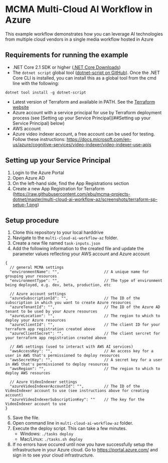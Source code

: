 # MCMA Multi-Cloud AI Workflow in Azure

This example workflow demonstrates how you can leverage AI technologies from multiple cloud vendors in a single media workflow hosted in Azure


## Requirements for running the example
* .NET Core 2.1 SDK or higher ([.NET Core Downloads](https://dotnet.microsoft.com/download))
* The `dotnet script` global tool ([dotnet-script on GitHub](https://github.com/filipw/dotnet-script)). Once the .NET Core CLI is installed, you can install this as a global tool from the cmd line with the following:
```
dotnet tool install -g dotnet-script
```
* Latest version of Terraform and available in PATH. See the [Terraform website](https://www.terraform.io/)
* Azure account with a service principal for use by Terraform deployment process (see [Setting up your Service Principal](##Setting up your Service Principal) below)
* AWS account
* Azure video indexer account, a free account can be used for testing. Follow these instructions: https://docs.microsoft.com/en-us/azure/cognitive-services/video-indexer/video-indexer-use-apis

## Setting up your Service Principal
1. Login to the Azure Portal
2. Open Azure AD
3. On the left-hand side, find the App Registrations section
4. Create a new App Registration for Terraform
(https://raw.githubusercontent.com/ebu/mcma-projects-dotnet/master/multi-cloud-ai-workflow-az/screenshots/terraform-sp-setup-1.png)

## Setup procedure
1. Clone this repository to your local harddrive
2. Navigate to the `multi-cloud-ai-workflow-az` folder.
3. Create a new file named `task-inputs.json`
4. Add the following information to the created file and update the parameter values reflecting your AWS account and Azure account 
```jsonc
{
  // general MCMA settings
  "environmentName": "",                    // A unique name for grouping your resources
  "environmentType": "",                    // The type of environment being deployed, e.g. dev, beta, production, etc

  // Azure account settings
  "azureSubscriptionId": "",                // The ID of the subscription in which you want to create Azure resources
  "azureTenantId": "",                      // The ID of the Azure AD tenant to be used by your Azure resources
  "azureLocation": "",                      // The region to which to deploy your Azure resources
  "azureClientId": "",                      // The client ID for your terraform app registration created above
  "azureClientSecret": "",                  // The client sercret for your terraform app registration created above

  // AWS settings (used to interact with AWS AI services)
  "awsAccessKey": "",                       // An access key for a user in AWS that's permissioned to deploy resources
  "awsSecretKey": "",                       // A secret key for a user in AWS that's permissioned to deploy resources
  "awsRegion": "",                          // The region to which to deploy AWS resources

  // Azure VideoIndexer settings
  "azureVideoIndexerAccountId": "",         // The ID of the VideoIndexer account to use (see instructions above for creating account)
  "azureVideoIndexerSubscriptionKey": ""    // The key for the VideoIndexer account to use
}
```

5. Save the file.
6. Open command line in `multi-cloud-ai-workflow-az` folder.
7. Execute the deploy script. This can take a few minutes.
    * Windows: `./tasks deploy`
    * Mac/Linux: `./tasks.sh deploy`
8. If no errors have occured until now you have successfully setup the infrastructure in your Azure cloud. Go to https://portal.azure.com/ and sign in to see your cloud infrastructure.
